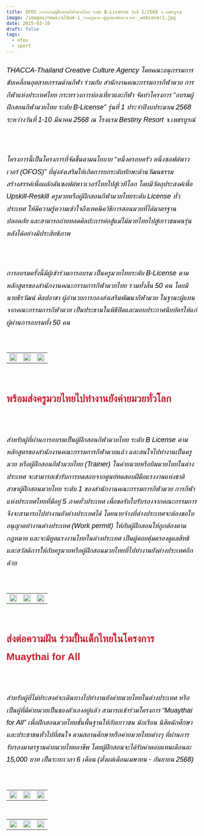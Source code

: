 ```yaml
---
title: OFOS การอบรมผู้ฝึกสอนกีฬามวยไทย ระดับ B-License รุ่นที่ 1/2568 จ.เพชรบูรณ์
image: /images/news/album-1_จากครูมวย-สู่ทูตซอฟต์พาวเวอร์-_webcover1.jpg
date: 2025-03-10
draft: false
tags:
  - ofos
  - sport
---
```

<style>
    body {
        color: black;
    }

    h3 {
        color: #ca2031;
        font-family: "IBM Plex Sans Thai", sans-serif;
        font-weight: bold;
        font-size: 26px;
        line-height: 1.8;
    }

    h4 {
        color: black;
        font-family: "IBM Plex Sans Thai", sans-serif;
        font-weight: bold;
        font-size: 20px;
        line-height: 1.8;
    }

h5 {
        color: black;
        font-family: "sarabun", sans-serif;
        font-weight: lighter;
        font-size: 18px;
        line-height: 1.8;
    }
</style>

##### THACCA-Thailand Creative Culture Agency โดยคณะอนุกรรมการขับเคลื่อนอุตสาหกรรมด้านกีฬา ร่วมกับ สำนักงานคณะกรรมการกีฬามวย การกีฬาแห่งประเทศไทย กระทรวงการท่องเที่ยวและกีฬา จัดทำโครงการ “อบรมผู้ฝึกสอนกีฬามวยไทย ระดับ B-License” รุ่นที่ 1 ประจำปีงบประมาณ 2568 ระหว่างวันที่ 1-10 มีนาคม 2568 ณ โรงแรม Bestiny Resort จ.เพชรบูรณ์

<p><br></p>

##### โครงการนี้เป็นโครงการที่จัดขึ้นตามนโยบาย “หนึ่งครอบครัว หนึ่งซอฟต์พาวเวอร์ (OFOS)” ที่มุ่งส่งเสริมให้เกิดการยกระดับทักษะด้านวัฒนธรรมสร้างสรรค์เพื่อผลักดันซอฟต์พาวเวอร์ไทยไปสู่เวทีโลก โดยมีวัตถุประสงค์เพื่อ Upskill-Reskill ครูมวยหรือผู้ฝึกสอนกีฬามวยไทยระดับ License ทั่วประเทศ ให้มีความรู้ความเข้าใจถึงเทคนิควิธีการสอนมวยที่ได้มาตรฐาน ปลอดภัย และสามารถถ่ายทอดศิลปะการต่อสู้แม่ไม้มวยไทยไปสู่เยาวชนคนรุ่นหลังได้อย่างมีประสิทธิภาพ 

<p><br></p>

##### การอบรมครั้งนี้มีผู้เข้าร่วมการอบรม เป็นครูมวยไทยระดับ B-License ตามหลักสูตรของสำนักงานคณะกรรมการกีฬามวยไทย รวมทั้งสิ้น 50 คน โดยมี นายธีรวัฒน์ ศิลปอาชา ผู้อำนวยการกองส่งเสริมพัฒนากีฬามวย ในฐานะผู้แทนจากคณะกรรมการกีฬามวย เป็นประธานในพิธีปิดและมอบประกาศนียบัตรให้แก่ผู้ผ่านการอบรมทั้ง 50 คน

<p><br></p>
<table style="width: 100%; border-collapse: collapse; border: 0px solid rgb(255, 255, 255);">
    <tbody>
        <tr>
            <td style="width: 33.3333%; border: 0px solid rgb(255, 255, 255);"><img src="/images/album-1_จากครูมวย-สู่ทูตซอฟต์พาวเวอร์-_x_1.jpg" style="width: 100%;object-fit;"><br></td>
            <td style="width: 33.3333%; border: 0px solid rgb(255, 255, 255);"><img src="/images/album-1_จากครูมวย-สู่ทูตซอฟต์พาวเวอร์-_x_4.jpg" style="width: 100%;object-fit;"><br></td>
            <td style="width: 33.3333%; border: 0px solid rgb(255, 255, 255);"><img src="/images/album-1_จากครูมวย-สู่ทูตซอฟต์พาวเวอร์-_x_5.jpg" style="width: 100%;object-fit;"><br></td>
        </tr> </tr>
    </tbody>
</table>

<p><br></p>

### **พร้อมส่งครูมวยไทยไปทำงานยังค่ายมวยทั่วโลก**

<p><br></p>

##### สำหรับผู้ที่ผ่านการอบรมเป็นผู้ฝึกสอนกีฬามวยไทย ระดับ B License ตามหลักสูตรของสำนักงานคณะกรรมการกีฬามวยแล้ว และสนใจไปทำงานเป็นครูมวย หรือผู้ฝึกสอนกีฬามวยไทย (Trainer) ในค่ายมวยหรือยิมมวยไทยในต่างประเทศ จะสามารถเข้ารับการทดสอบจากศูนย์ทดสอบฝีมือแรงงานแห่งชาติ สาขาผู้ฝึกสอนมวยไทย ระดับ 1 ของสำนักงานคณะกรรมการกีฬามวย การกีฬาแห่งประเทศไทยที่มีอยู่ 5 ภาคทั่วประเทศ เพื่อขอรับใบรับรองจากคณะกรรมการ จึงจะสามารถไปทำงานยังต่างประเทศได้ โดยนายจ้างที่ต่างประเทศจะต้องขอใบอนุญาตทำงานต่างประเทศ (Work permit) ให้กับผู้ฝึกสอนให้ถูกต้องตามกฎหมาย และจะมีทูตแรงงานไทยในต่างประเทศ เป็นผู้คอยคุ้มครองดูแลสิทธิและสวัสดิการให้กับครูมวยหรือผู้ฝึกสอนมวยไทยที่ไปทำงานยังต่างประเทศอีกด้วย

<p><br></p>
<table style="width: 100%; border-collapse: collapse; border: 0px solid rgb(255, 255, 255);">
    <tbody>
        <tr>
            <td style="width: 33.3333%; border: 0px solid rgb(255, 255, 255);"><img src="/images/album-1_จากครูมวย-สู่ทูตซอฟต์พาวเวอร์-_x_2.jpg" style="width: 100%;object-fit;"><br></td>
            <td style="width: 33.3333%; border: 0px solid rgb(255, 255, 255);"><img src="/images/album-1_จากครูมวย-สู่ทูตซอฟต์พาวเวอร์-_x_3.jpg" style="width: 100%;object-fit;"><br></td>
            <td style="width: 33.3333%; border: 0px solid rgb(255, 255, 255);"><img src="/images/album-1_จากครูมวย-สู่ทูตซอฟต์พาวเวอร์-_x_6.jpg" style="width: 100%;object-fit;"><br></td>
        </tr> </tr>
    </tbody>
</table>

<p><br></p>

### **ส่งต่อความฝัน ร่วมปั้นเด็กไทยในโครงการ Muaythai for All**

<p><br></p>

##### สำหรับผู้ที่ไม่ประสงค์จะเดินทางไปทำงานยังค่ายมวยไทยในต่างประเทศ หรือเป็นผู้ที่มีค่ายมวยเป็นของตัวเองอยู่แล้ว สามารถเข้าร่วมโครงการ “Muaythai for All” เพื่อฝึกสอนมวยไทยขั้นพื้นฐานให้กับเยาวชน นักเรียน นิสิตนักศึกษา และประชาชนทั่วไปที่สนใจ ตามสถานศึกษาหรือค่ายมวยไทยต่างๆ ที่ผ่านการรับรองมาตรฐานค่ายมวยไทยอาชีพ โดยผู้ฝึกสอนจะได้รับค่าตอบแทนเดือนละ 15,000 บาท เป็นระยะเวลา 6 เดือน (ตั้งแต่เดือนเมษายน - กันยายน 2568)

<p><br></p>
<table style="width: 100%; border-collapse: collapse; border: 0px solid rgb(255, 255, 255);">
    <tbody>
        <tr>
            <td style="width: 33.3333%; border: 0px solid rgb(255, 255, 255);"><img src="/images/album-1_จากครูมวย-สู่ทูตซอฟต์พาวเวอร์-_x_7.jpg" style="width: 100%;object-fit;"><br></td>
            <td style="width: 33.3333%; border: 0px solid rgb(255, 255, 255);"><img src="/images/album-1_จากครูมวย-สู่ทูตซอฟต์พาวเวอร์-_x_8.jpg" style="width: 100%;object-fit;"><br></td>
            <td style="width: 33.3333%; border: 0px solid rgb(255, 255, 255);"><img src="/images/album-1_จากครูมวย-สู่ทูตซอฟต์พาวเวอร์-_x_9.jpg" style="width: 100%;object-fit;"><br></td>
        </tr> </tr>
    </tbody>
</table>

<p><br></p>
<table style="width: 100%; border-collapse: collapse; border: 0px solid rgb(255, 255, 255);">
    <tbody>
        <tr>
            <td style="width: 33.3333%; border: 0px solid rgb(255, 255, 255);"><img src="/images/album-1_จากครูมวย-สู่ทูตซอฟต์พาวเวอร์-_x_12.jpg" style="width: 100%;object-fit;"><br></td>
            <td style="width: 33.3333%; border: 0px solid rgb(255, 255, 255);"><img src="/images/album-1_จากครูมวย-สู่ทูตซอฟต์พาวเวอร์-_x_10.jpg" style="width: 100%;object-fit;"><br></td>
            <td style="width: 33.3333%; border: 0px solid rgb(255, 255, 255);"><img src="/images/album-1_จากครูมวย-สู่ทูตซอฟต์พาวเวอร์-_x_11.jpg" style="width: 100%;object-fit;"><br></td>
        </tr> </tr>
    </tbody>
</table>

<p><br></p>
